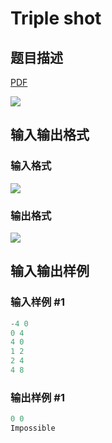 # Triple shot

## 题目描述

[problemUrl]: https://uva.onlinejudge.org/index.php?option=com_onlinejudge&Itemid=8&category=862&page=show_problem&problem=4800

[PDF](https://uva.onlinejudge.org/external/129/p12921.pdf)

![](https://cdn.luogu.com.cn/upload/vjudge_pic/UVA12921/8dc3a639bc40421f393e704a143bae0715ddd48c.png)

## 输入输出格式

### 输入格式

![](https://cdn.luogu.com.cn/upload/vjudge_pic/UVA12921/8ca37138a86a08d219d1cc8941fc04b690dc0ff8.png)

### 输出格式

![](https://cdn.luogu.com.cn/upload/vjudge_pic/UVA12921/4e69628c180d3a9ff131a7075f7b5565fdc2f618.png)

## 输入输出样例

### 输入样例 #1

```cpp
-4 0
0 4
4 0
1 2
2 4
4 8
```


### 输出样例 #1

```cpp
0 0
Impossible
```



